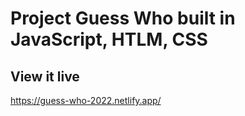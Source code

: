 # Project Guess Who built in JavaScript, HTLM, CSS

## View it live

https://guess-who-2022.netlify.app/
